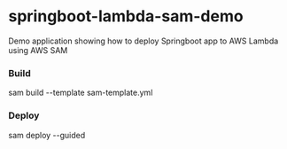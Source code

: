 # springboot-lambda-sam-demo
Demo application showing how to deploy Springboot app to AWS Lambda using AWS SAM

### Build
sam build --template sam-template.yml

### Deploy
sam deploy --guided